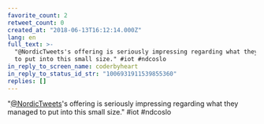 ```yaml
---
favorite_count: 2
retweet_count: 0
created_at: "2018-06-13T16:12:14.000Z"
lang: en
full_text: >-
  "@NordicTweets's offering is seriously impressing regarding what they managed
  to put into this small size." #iot #ndcoslo
in_reply_to_screen_name: coderbyheart
in_reply_to_status_id_str: "1006931911539855360"
replies: []
---
```


"[@NordicTweets](https://twitter.com/NordicTweets)'s offering is seriously
impressing regarding what they managed to put into this small size." #iot
#ndcoslo
